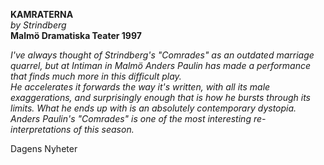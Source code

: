 **KAMRATERNA**  
*by Strindberg*  
**Malmö Dramatiska Teater 1997**  

*I've always thought of Strindberg's "Comrades" as an outdated marriage quarrel, but at Intiman in Malmö Anders Paulin has made a performance that finds much more in this difficult play.*  
*He accelerates it forwards the way it's written, with all its male exaggerations, and surprisingly enough that is how he bursts through its limits. What he ends up with is an absolutely contemporary dystopia.*  
*Anders Paulin's "Comrades" is one of the most interesting re-interpretations of this season.*  

Dagens Nyheter
